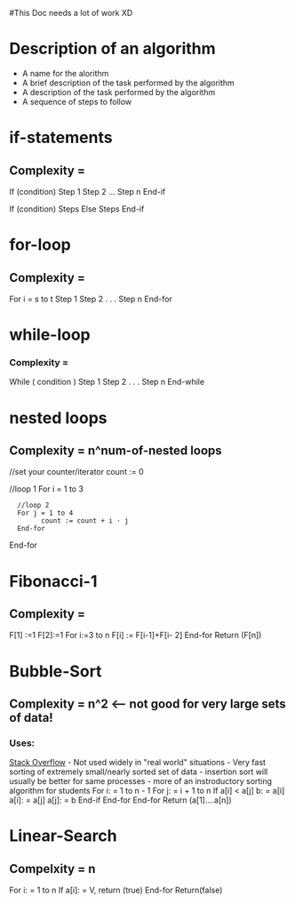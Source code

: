 ﻿#This Doc needs a lot of work XD
 
 # Description of an algorithm
- A name for the alorithm
- A brief description of the task performed by the algorithm
- A description of the task performed by the algorithm
- A sequence of steps to follow

# if-statements
## Complexity =
If (condition)
	Step 1
	Step 2 
	...
	Step n
End-if

If (condition)
	Steps
Else
	Steps
End-if

# for-loop
## Complexity =
For i = s to t
    Step 1
    Step 2
    . . .
    Step n
End-for

# while-loop
### Complexity =
While ( condition )
    Step 1
    Step 2
    . . .
    Step n
End-while

# nested loops
## Complexity = n^num-of-nested loops

//set your counter/iterator
count := 0

//loop 1
For i = 1 to 3

	  //loop 2
      For j = 1 to 4
            count := count + i ⋅ j
      End-for

End-for

# Fibonacci-1
## Complexity =
F[1] :=1
F[2]:=1
For i:=3 to n
    F[i] := F[i-1]+F[i- 2]
End-for
Return (F[n])

# Bubble-Sort
## Complexity = n^2 <-- not good for very large sets of data!
### Uses:
[Stack Overflow](https://stackoverflow.com/questions/276113/what-is-a-bubble-sort-good-for)
	- Not used widely in "real world" situations
	- Very fast sorting of extremely small/nearly sorted set of data 
	- insertion sort will usually be better for same processes
	- more of an instroductory sorting algorithm for students
For i: = 1 to n - 1
    For j: = i + 1 to n
        If a[i] < a[j]
            b: = a[i]
            a[i]: = a[j]
            a[j]: = b
        End-if
    End-for
End-for
Return (a[1]....a[n])

# Linear-Search
## Compelxity = n

For i: = 1 to n
    If a[i]: = V, return (true)
End-for
Return(false)
